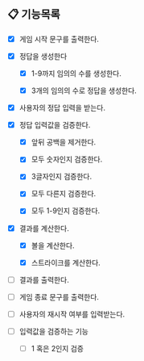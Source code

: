 ## 📋 기능목록

- [X] 게임 시작 문구를 출력한다.


- [X] 정답을 생성한다
  - [X] 1-9까지 임의의 수를 생성한다.
  - [X] 3개의 임의의 수로 정답을 생성한다.


- [X] 사용자의 정답 입력을 받는다.


- [X] 정답 입력값을 검증한다. 
  - [X] 앞뒤 공백을 제거한다.
  - [X] 모두 숫자인지 검증한다.
  - [X] 3글자인지 검증한다.
  - [X] 모두 다른지 검증한다.
  - [X] 모두 1-9인지 검증한다.


- [X] 결과를 계산한다.
  - [X] 볼을 계산한다.
  - [X] 스트라이크를 계산한다.


- [ ] 결과를 출력한다.

- [ ] 게임 종료 문구를 출력한다.

- [ ] 사용자의 재시작 여부를 입력받는다.


- [ ] 입력값을 검증하는 기능
  - [ ] 1 혹은 2인지 검증